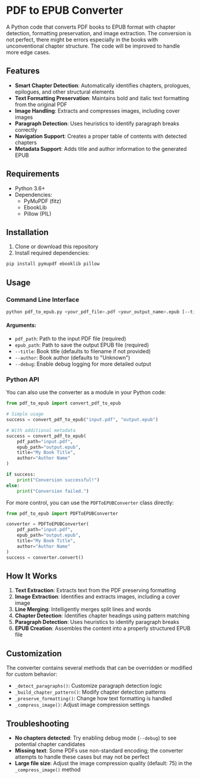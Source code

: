 # PDF to EPUB Converter

A Python code that converts PDF books to EPUB format with chapter detection, formatting preservation, and image extraction. The conversion is not perfect, there might be errors especially in the books with unconventional chapter structure. The code will be improved to handle more edge cases. 

## Features

- **Smart Chapter Detection**: Automatically identifies chapters, prologues, epilogues, and other structural elements
- **Text Formatting Preservation**: Maintains bold and italic text formatting from the original PDF
- **Image Handling**: Extracts and compresses images, including cover images
- **Paragraph Detection**: Uses heuristics to identify paragraph breaks correctly
- **Navigation Support**: Creates a proper table of contents with detected chapters
- **Metadata Support**: Adds title and author information to the generated EPUB

## Requirements

- Python 3.6+
- Dependencies:
  - PyMuPDF (fitz)
  - EbookLib
  - Pillow (PIL)

## Installation

1. Clone or download this repository
2. Install required dependencies:

```bash
pip install pymupdf ebooklib pillow
```

## Usage

### Command Line Interface

```bash
python pdf_to_epub.py <your_pdf_file>.pdf <your_output_name>.epub [--title "Book Title"] [--author "Author Name"] [--debug]
```

#### Arguments:

- `pdf_path`: Path to the input PDF file (required)
- `epub_path`: Path to save the output EPUB file (required)
- `--title`: Book title (defaults to filename if not provided)
- `--author`: Book author (defaults to "Unknown")
- `--debug`: Enable debug logging for more detailed output

### Python API

You can also use the converter as a module in your Python code:

```python
from pdf_to_epub import convert_pdf_to_epub

# Simple usage
success = convert_pdf_to_epub("input.pdf", "output.epub")

# With additional metadata
success = convert_pdf_to_epub(
    pdf_path="input.pdf",
    epub_path="output.epub",
    title="My Book Title",
    author="Author Name"
)

if success:
    print("Conversion successful!")
else:
    print("Conversion failed.")
```

For more control, you can use the `PDFToEPUBConverter` class directly:

```python
from pdf_to_epub import PDFToEPUBConverter

converter = PDFToEPUBConverter(
    pdf_path="input.pdf",
    epub_path="output.epub",
    title="My Book Title",
    author="Author Name"
)
success = converter.convert()
```

## How It Works

1. **Text Extraction**: Extracts text from the PDF preserving formatting
2. **Image Extraction**: Identifies and extracts images, including a cover image
3. **Line Merging**: Intelligently merges split lines and words
4. **Chapter Detection**: Identifies chapter headings using pattern matching
5. **Paragraph Detection**: Uses heuristics to identify paragraph breaks
6. **EPUB Creation**: Assembles the content into a properly structured EPUB file

## Customization

The converter contains several methods that can be overridden or modified for custom behavior:

- `_detect_paragraphs()`: Customize paragraph detection logic
- `_build_chapter_pattern()`: Modify chapter detection patterns
- `_preserve_formatting()`: Change how text formatting is handled
- `_compress_image()`: Adjust image compression settings

## Troubleshooting

- **No chapters detected**: Try enabling debug mode (`--debug`) to see potential chapter candidates
- **Missing text**: Some PDFs use non-standard encoding; the converter attempts to handle these cases but may not be perfect
- **Large file size**: Adjust the image compression quality (default: 75) in the `_compress_image()` method

